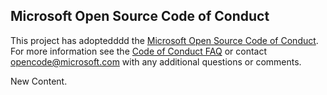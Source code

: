 ## Microsoft Open Source Code of Conduct
This project has adoptedddd the [Microsoft Open Source Code of Conduct](https://opensource.microsoft.com/codeofconduct/).
For more information see the [Code of Conduct FAQ](https://opensource.microsoft.com/codeofconduct/faq234/) or contact [opencode@microsoft.com](mailto:opencode@microsoft.com) with any additional questions or comments.

New Content.
